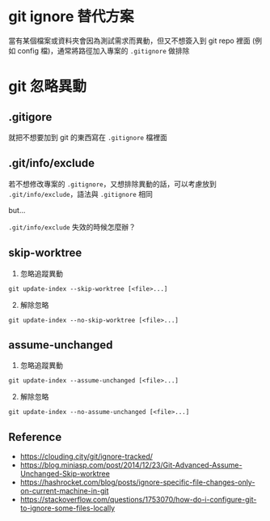 # git ignore 替代方案


當有某個檔案或資料夾會因為測試需求而異動，但又不想簽入到 git repo 裡面 (例如 config 檔)，通常將路徑加入專案的 `.gitignore` 做排除

<!--more-->

# git 忽略異動

## .gitigore
就把不想要加到 git 的東西寫在 `.gitignore` 檔裡面

## .git/info/exclude

若不想修改專案的 `.gitignore`，又想排除異動的話，可以考慮放到 `.git/info/exclude`，語法與 `.gitignore` 相同

but...

`.git/info/exclude` 失效的時候怎麼辦？

## skip-worktree

1. 忽略追蹤異動
```
git update-index --skip-worktree [<file>...]
```

2. 解除忽略
```
git update-index --no-skip-worktree [<file>...]
```

## assume-unchanged

1. 忽略追蹤異動
```
git update-index --assume-unchanged [<file>...]
```

2. 解除忽略
```
git update-index --no-assume-unchanged [<file>...]
```

## Reference
- https://clouding.city/git/ignore-tracked/
- https://blog.miniasp.com/post/2014/12/23/Git-Advanced-Assume-Unchanged-Skip-worktree
- https://hashrocket.com/blog/posts/ignore-specific-file-changes-only-on-current-machine-in-git
- https://stackoverflow.com/questions/1753070/how-do-i-configure-git-to-ignore-some-files-locally

